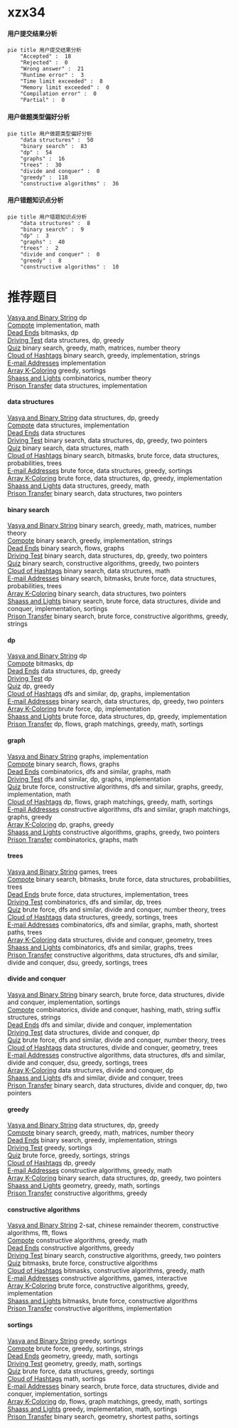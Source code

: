 # xzx34
<!-- tabs:start -->
#### **用户提交结果分析**

```mermaid
pie title 用户提交结果分析
    "Accepted" :  18
    "Rejected" :  0
    "Wrong answer" :  21
    "Runtime error" :  3
    "Time limit exceeded" :  8
    "Memory limit exceeded" :  0
    "Compilation error" :  0
    "Partial" :  0
```
#### **用户做题类型偏好分析**

```mermaid
pie title 用户做题类型偏好分析
    "data structures" :  50
    "binary search" :  83
    "dp" :  54
    "graphs" :  16
    "trees" :  30
    "divide and conquer" :  0
    "greedy" :  118
    "constructive algorithms" :  36
```
#### **用户错题知识点分析**

```mermaid
pie title 用户错题知识点分析
    "data structures" :  8
    "binary search" :  9
    "dp" :  3
    "graphs" :  40
    "trees" :  2
    "divide and conquer" :  0
    "greedy" :  8
    "constructive algorithms" :  10
```
<!-- tabs:end -->
# 推荐题目
[Vasya and Binary String](http://codeforces.com/problemset/problem/1107/E)		dp		  
[Compote](http://codeforces.com/problemset/problem/746/A)		implementation,
                        math		  
[Dead Ends](http://codeforces.com/problemset/problem/53/E)		bitmasks,
                        dp		  
[Driving Test](http://codeforces.com/problemset/problem/845/D)		data structures,
                        dp,
                        greedy		  
[Quiz](http://codeforces.com/problemset/problem/337/C)		binary search,
                        greedy,
                        math,
                        matrices,
                        number theory		  
[Cloud of Hashtags](http://codeforces.com/problemset/problem/777/D)		binary search,
                        greedy,
                        implementation,
                        strings		  
[E-mail Addresses](http://codeforces.com/problemset/problem/412/E)		implementation		  
[Array K-Coloring](http://codeforces.com/problemset/problem/1102/B)		greedy,
                        sortings		  
[Shaass and Lights](http://codeforces.com/problemset/problem/294/C)		combinatorics,
                        number theory		  
[Prison Transfer](http://codeforces.com/problemset/problem/427/B)		data structures,
                        implementation		  
<!-- tabs:start -->
#### **data structures**
[Vasya and Binary String](http://codeforces.com/problemset/problem/845/D)		data structures,
                        dp,
                        greedy		  
[Compote](http://codeforces.com/problemset/problem/427/B)		data structures,
                        implementation		  
[Dead Ends](http://codeforces.com/problemset/problem/981/G)		data structures		  
[Driving Test](http://codeforces.com/problemset/problem/1492/C)		binary search,
                        data structures,
                        dp,
                        greedy,
                        two pointers		  
[Quiz](http://codeforces.com/problemset/problem/1490/G)		binary search,
                        data structures,
                        math		  
[Cloud of Hashtags](http://codeforces.com/problemset/problem/1479/D)		binary search,
                        bitmasks,
                        brute force,
                        data structures,
                        probabilities,
                        trees		  
[E-mail Addresses](http://codeforces.com/problemset/problem/1497/A)		brute force,
                        data structures,
                        greedy,
                        sortings		  
[Array K-Coloring](http://codeforces.com/problemset/problem/1491/C)		brute force,
                        data structures,
                        dp,
                        greedy,
                        implementation		  
[Shaass and Lights](http://codeforces.com/problemset/problem/1492/B)		data structures,
                        greedy,
                        math		  
[Prison Transfer](http://codeforces.com/problemset/problem/1436/E)		binary search,
                        data structures,
                        two pointers		  
#### **binary search**
[Vasya and Binary String](http://codeforces.com/problemset/problem/337/C)		binary search,
                        greedy,
                        math,
                        matrices,
                        number theory		  
[Compote](http://codeforces.com/problemset/problem/777/D)		binary search,
                        greedy,
                        implementation,
                        strings		  
[Dead Ends](http://codeforces.com/problemset/problem/1178/H)		binary search,
                        flows,
                        graphs		  
[Driving Test](http://codeforces.com/problemset/problem/1492/C)		binary search,
                        data structures,
                        dp,
                        greedy,
                        two pointers		  
[Quiz](http://codeforces.com/problemset/problem/1463/D)		binary search,
                        constructive algorithms,
                        greedy,
                        two pointers		  
[Cloud of Hashtags](http://codeforces.com/problemset/problem/1490/G)		binary search,
                        data structures,
                        math		  
[E-mail Addresses](http://codeforces.com/problemset/problem/1479/D)		binary search,
                        bitmasks,
                        brute force,
                        data structures,
                        probabilities,
                        trees		  
[Array K-Coloring](http://codeforces.com/problemset/problem/1436/E)		binary search,
                        data structures,
                        two pointers		  
[Shaass and Lights](http://codeforces.com/problemset/problem/1461/D)		binary search,
                        brute force,
                        data structures,
                        divide and conquer,
                        implementation,
                        sortings		  
[Prison Transfer](http://codeforces.com/problemset/problem/1493/C)		binary search,
                        brute force,
                        constructive algorithms,
                        greedy,
                        strings		  
#### **dp**
[Vasya and Binary String](http://codeforces.com/problemset/problem/1107/E)		dp		  
[Compote](http://codeforces.com/problemset/problem/53/E)		bitmasks,
                        dp		  
[Dead Ends](http://codeforces.com/problemset/problem/845/D)		data structures,
                        dp,
                        greedy		  
[Driving Test](https://codeforces.com/contest/1013/problem/E)		dp		  
[Quiz](http://codeforces.com/problemset/problem/1469/B)		dp,
                        greedy		  
[Cloud of Hashtags](http://codeforces.com/problemset/problem/1498/D)		dfs and similar,
                        dp,
                        graphs,
                        implementation		  
[E-mail Addresses](http://codeforces.com/problemset/problem/1492/C)		binary search,
                        data structures,
                        dp,
                        greedy,
                        two pointers		  
[Array K-Coloring](https://codeforces.com/contest/1457/problem/C)		brute force,
                        dp,
                        implementation		  
[Shaass and Lights](http://codeforces.com/problemset/problem/1491/C)		brute force,
                        data structures,
                        dp,
                        greedy,
                        implementation		  
[Prison Transfer](http://codeforces.com/problemset/problem/1437/C)		dp,
                        flows,
                        graph matchings,
                        greedy,
                        math,
                        sortings		  
#### **graph**
[Vasya and Binary String](http://codeforces.com/problemset/problem/1169/B)		graphs,
                        implementation		  
[Compote](http://codeforces.com/problemset/problem/1178/H)		binary search,
                        flows,
                        graphs		  
[Dead Ends](http://codeforces.com/problemset/problem/711/D)		combinatorics,
                        dfs and similar,
                        graphs,
                        math		  
[Driving Test](http://codeforces.com/problemset/problem/1498/D)		dfs and similar,
                        dp,
                        graphs,
                        implementation		  
[Quiz](http://codeforces.com/problemset/problem/1487/C)		brute force,
                        constructive algorithms,
                        dfs and similar,
                        graphs,
                        greedy,
                        implementation,
                        math		  
[Cloud of Hashtags](http://codeforces.com/problemset/problem/1437/C)		dp,
                        flows,
                        graph matchings,
                        greedy,
                        math,
                        sortings		  
[E-mail Addresses](http://codeforces.com/problemset/problem/1470/D)		constructive algorithms,
                        dfs and similar,
                        graph matchings,
                        graphs,
                        greedy		  
[Array K-Coloring](http://codeforces.com/problemset/problem/1476/C)		dp,
                        graphs,
                        greedy		  
[Shaass and Lights](http://codeforces.com/problemset/problem/1304/D)		constructive algorithms,
                        graphs,
                        greedy,
                        two pointers		  
[Prison Transfer](http://codeforces.com/problemset/problem/1475/C)		combinatorics,
                        graphs,
                        math		  
#### **trees**
[Vasya and Binary String](http://codeforces.com/problemset/problem/1363/C)		games,
                        trees		  
[Compote](http://codeforces.com/problemset/problem/1479/D)		binary search,
                        bitmasks,
                        brute force,
                        data structures,
                        probabilities,
                        trees		  
[Dead Ends](http://codeforces.com/problemset/problem/1511/C)		brute force,
                        data structures,
                        implementation,
                        trees		  
[Driving Test](http://codeforces.com/problemset/problem/1499/F)		combinatorics,
                        dfs and similar,
                        dp,
                        trees		  
[Quiz](http://codeforces.com/problemset/problem/1491/E)		brute force,
                        dfs and similar,
                        divide and conquer,
                        number theory,
                        trees		  
[Cloud of Hashtags](http://codeforces.com/problemset/problem/1466/D)		data structures,
                        greedy,
                        sortings,
                        trees		  
[E-mail Addresses](http://codeforces.com/problemset/problem/1495/D)		combinatorics,
                        dfs and similar,
                        graphs,
                        math,
                        shortest paths,
                        trees		  
[Array K-Coloring](http://codeforces.com/problemset/problem/1303/G)		data structures,
                        divide and conquer,
                        geometry,
                        trees		  
[Shaass and Lights](http://codeforces.com/problemset/problem/1454/E)		combinatorics,
                        dfs and similar,
                        graphs,
                        trees		  
[Prison Transfer](http://codeforces.com/problemset/problem/1494/D)		constructive algorithms,
                        data structures,
                        dfs and similar,
                        divide and conquer,
                        dsu,
                        greedy,
                        sortings,
                        trees		  
#### **divide and conquer**
[Vasya and Binary String](http://codeforces.com/problemset/problem/1461/D)		binary search,
                        brute force,
                        data structures,
                        divide and conquer,
                        implementation,
                        sortings		  
[Compote](http://codeforces.com/problemset/problem/1466/G)		combinatorics,
                        divide and conquer,
                        hashing,
                        math,
                        string suffix structures,
                        strings		  
[Dead Ends](http://codeforces.com/problemset/problem/1490/D)		dfs and similar,
                        divide and conquer,
                        implementation		  
[Driving Test](https://codeforces.com/contest/1483/problem/C)		data structures,
                        divide and conquer,
                        dp		  
[Quiz](http://codeforces.com/problemset/problem/1491/E)		brute force,
                        dfs and similar,
                        divide and conquer,
                        number theory,
                        trees		  
[Cloud of Hashtags](http://codeforces.com/problemset/problem/1303/G)		data structures,
                        divide and conquer,
                        geometry,
                        trees		  
[E-mail Addresses](http://codeforces.com/problemset/problem/1494/D)		constructive algorithms,
                        data structures,
                        dfs and similar,
                        divide and conquer,
                        dsu,
                        greedy,
                        sortings,
                        trees		  
[Array K-Coloring](http://codeforces.com/problemset/problem/1482/E)		data structures,
                        divide and conquer,
                        dp		  
[Shaass and Lights](http://codeforces.com/problemset/problem/566/C)		dfs and similar,
                        divide and conquer,
                        trees		  
[Prison Transfer](http://codeforces.com/problemset/problem/1428/F)		binary search,
                        data structures,
                        divide and conquer,
                        dp,
                        two pointers		  
#### **greedy**
[Vasya and Binary String](http://codeforces.com/problemset/problem/845/D)		data structures,
                        dp,
                        greedy		  
[Compote](http://codeforces.com/problemset/problem/337/C)		binary search,
                        greedy,
                        math,
                        matrices,
                        number theory		  
[Dead Ends](http://codeforces.com/problemset/problem/777/D)		binary search,
                        greedy,
                        implementation,
                        strings		  
[Driving Test](http://codeforces.com/problemset/problem/1102/B)		greedy,
                        sortings		  
[Quiz](http://codeforces.com/problemset/problem/118/C)		brute force,
                        greedy,
                        sortings,
                        strings		  
[Cloud of Hashtags](http://codeforces.com/problemset/problem/1469/B)		dp,
                        greedy		  
[E-mail Addresses](http://codeforces.com/problemset/problem/804/A)		constructive algorithms,
                        greedy,
                        math		  
[Array K-Coloring](http://codeforces.com/problemset/problem/1492/C)		binary search,
                        data structures,
                        dp,
                        greedy,
                        two pointers		  
[Shaass and Lights](https://codeforces.com/contest/1496/problem/C)		geometry,
                        greedy,
                        math,
                        sortings		  
[Prison Transfer](http://codeforces.com/problemset/problem/1493/A)		constructive algorithms,
                        greedy		  
#### **constructive algorithms**
[Vasya and Binary String](http://codeforces.com/problemset/problem/1438/C)		2-sat,
                        chinese remainder theorem,
                        constructive algorithms,
                        fft,
                        flows		  
[Compote](http://codeforces.com/problemset/problem/804/A)		constructive algorithms,
                        greedy,
                        math		  
[Dead Ends](http://codeforces.com/problemset/problem/1493/A)		constructive algorithms,
                        greedy		  
[Driving Test](http://codeforces.com/problemset/problem/1463/D)		binary search,
                        constructive algorithms,
                        greedy,
                        two pointers		  
[Quiz](https://codeforces.com/contest/1456/problem/B)		bitmasks,
                        brute force,
                        constructive algorithms		  
[Cloud of Hashtags](http://codeforces.com/problemset/problem/1492/D)		bitmasks,
                        constructive algorithms,
                        greedy,
                        math		  
[E-mail Addresses](https://codeforces.com/contest/1504/problem/D)		constructive algorithms,
                        games,
                        interactive		  
[Array K-Coloring](https://codeforces.com/contest/1483/problem/A)		brute force,
                        constructive algorithms,
                        greedy,
                        implementation		  
[Shaass and Lights](https://codeforces.com/contest/1457/problem/D)		bitmasks,
                        brute force,
                        constructive algorithms		  
[Prison Transfer](http://codeforces.com/problemset/problem/1513/A)		constructive algorithms,
                        implementation		  
#### **sortings**
[Vasya and Binary String](http://codeforces.com/problemset/problem/1102/B)		greedy,
                        sortings		  
[Compote](http://codeforces.com/problemset/problem/118/C)		brute force,
                        greedy,
                        sortings,
                        strings		  
[Dead Ends](https://codeforces.com/contest/1496/problem/C)		geometry,
                        greedy,
                        math,
                        sortings		  
[Driving Test](http://codeforces.com/problemset/problem/1495/A)		geometry,
                        greedy,
                        math,
                        sortings		  
[Quiz](http://codeforces.com/problemset/problem/1497/A)		brute force,
                        data structures,
                        greedy,
                        sortings		  
[Cloud of Hashtags](http://codeforces.com/problemset/problem/1427/A)		math,
                        sortings		  
[E-mail Addresses](http://codeforces.com/problemset/problem/1461/D)		binary search,
                        brute force,
                        data structures,
                        divide and conquer,
                        implementation,
                        sortings		  
[Array K-Coloring](http://codeforces.com/problemset/problem/1437/C)		dp,
                        flows,
                        graph matchings,
                        greedy,
                        math,
                        sortings		  
[Shaass and Lights](http://codeforces.com/problemset/problem/1473/A)		greedy,
                        implementation,
                        math,
                        sortings		  
[Prison Transfer](http://codeforces.com/problemset/problem/1486/B)		binary search,
                        geometry,
                        shortest paths,
                        sortings		  
<!-- tabs:end -->
